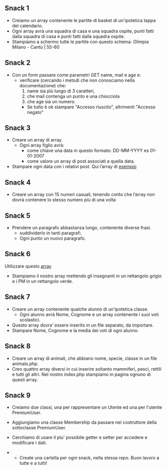 ## Snack 1
- Creiamo un array contenente le partite di basket di un'ipotetica tappa del calendario.
- Ogni array avrà una squadra di casa e una squadra ospite, punti fatti dalla squadra di casa e punti fatti dalla squadra ospite. 
- Stampiamo a schermo tutte le partite con questo schema:
    Olimpia Milano - Cantù | 55-60

## Snack 2 
- Con un form passare come parametri GET name, mail e age e:
    - verificare (cercando i metodi che non conosciamo nella documentazione) che:
        1. name sia più lungo di 3 caratteri, 
        2. che mail contenga un punto e una chiocciola 
        3. che age sia un numero. 
        - Se tutto è ok stampare "Accesso riuscito", altrimenti "Accesso negato"

## Snack 3
- Creare un array di array.
    - Ogni array figlio avrà:
        - come chiave una data in questo formato: DD-MM-YYYY es 01-01-2007
        - come valore un array di post associati a quella data.
- Stampare ogni data con i relativi post.
Qui l’array di [esempio](https://www.codepile.net/pile/R2K5d68z)

## Snack 4
- Creare un array con 15 numeri casuali, tenendo conto che l’array non dovrà contenere lo stesso numero più di una volta

## Snack 5
- Prendere un paragrafo abbastanza lungo, contenente diverse frasi. 
    - suddividerlo in tanti paragrafi. 
    - Ogni punto un nuovo paragrafo.

## Snack 6
Utilizzare questo [array](https://pastebin.com/CkX3680A) 
- Stampiamo il nostro array mettendo gli insegnanti in un rettangolo grigio e i PM in un rettangolo verde.

## Snack 7
- Creare un array contenente qualche alunno di un'ipotetica classe. 
    - Ogni alunno avrà Nome, Cognome e un array contenente i suoi voti scolastici. 
- Questo array dovra' essere inserito in un file separato, da importare.
- Stampare Nome, Cognome e la media dei voti di ogni alunno.

## Snack 8
- Creare un array di animali, che abbiano nome, specie, classe in un file animals.php.
- Creo quattro array diversi in cui inserire soltanto mammiferi, pesci, rettili e tutti gli altri. Nel nostro index.php stampiamo in pagina ognuno di questi array.

## Snack 9
- Creiamo due classi, una per rappresentare un Utente ed una per l'utente PremiumUser. 
- Aggiungiamo una classe Membership da passare nel costruttore della sottoclasse PremiumUser.
- Cerchiamo di usare il piu' possibile getter e setter per accedere e modificare i dati.

- * Create una cartella per ogni snack, nella stessa repo.
Buon lavoro a tutte e a tutti!